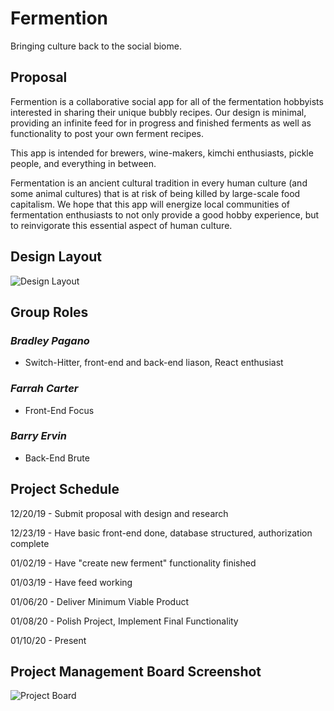 # **Fermention**

Bringing culture back to the social biome.

## **Proposal**

Fermention is a collaborative social app for all of the fermentation hobbyists interested in sharing their unique bubbly recipes. Our design is minimal, providing an infinite feed for in progress and finished ferments as well as functionality to post your own ferment recipes.

This app is intended for brewers, wine-makers, kimchi enthusiasts, pickle people, and everything in between.

Fermentation is an ancient cultural tradition in every human culture (and some animal cultures) that is at risk of being killed by large-scale food capitalism. We hope that this app will energize local communities of fermentation enthusiasts to not only provide a good hobby experience, but to reinvigorate this essential aspect of human culture.

## **Design Layout**

![Design Layout](https://github.com/barryae/fermention/client/public/images/fermention_layout.jpg)

## **Group Roles**

### *Bradley Pagano*

- Switch-Hitter, front-end and back-end liason, React enthusiast

### *Farrah Carter*

- Front-End Focus

### *Barry Ervin*

- Back-End Brute

## **Project Schedule**

12/20/19 - Submit proposal with design and research

12/23/19 - Have basic front-end done, database structured, authorization complete

01/02/19 - Have "create new ferment" functionality finished

01/03/19 - Have feed working

01/06/20 - Deliver Minimum Viable Product

01/08/20 - Polish Project, Implement Final Functionality

01/10/20 - Present

## **Project Management Board Screenshot**

![Project Board](https://github.com/barryae/fermention/client/public/images/projectBoard.png)
